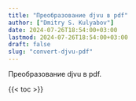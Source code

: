 ```yaml
---
title: "Преобразование djvu в pdf"
author: ["Dmitry S. Kulyabov"]
date: 2024-07-26T18:54:00+03:00
lastmod: 2024-07-26T18:54:00+03:00
draft: false
slug: "convert-djvu-pdf"
---
```


Преобразование djvu в pdf.

<!--more-->

{{< toc >}}
